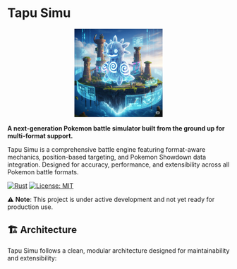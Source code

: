# Tapu Simu

<div align="center">
  <img src="assets/tapu-simu-logo.png" alt="Tapu Simu Logo" width="200">
</div>

**A next-generation Pokemon battle simulator built from the ground up for multi-format support.**

Tapu Simu is a comprehensive battle engine featuring format-aware mechanics, position-based targeting, and Pokemon Showdown data integration. Designed for accuracy, performance, and extensibility across all Pokemon battle formats.

[![Rust](https://img.shields.io/badge/rust-1.70+-blue.svg)](https://www.rust-lang.org)
[![License: MIT](https://img.shields.io/badge/License-MIT-yellow.svg)](LICENSE)

⚠️ **Note**: This project is under active development and not yet ready for production use.


## 🏗️ Architecture

Tapu Simu follows a clean, modular architecture designed for maintainability and extensibility:

```